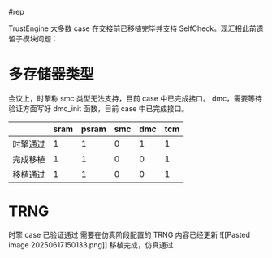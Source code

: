 #rep 

TrustEngine 大多数 case 在交接前已移植完毕并支持 SelfCheck。现汇报此前遗留子模块问题：

# 多存储器类型

会议上，时擎称 smc 类型无法支持，目前 case 中已完成接口。
dmc，需要等待验证方面写好 dmc_init 函数，目前 case 中已完成接口。

|      | sram | psram | smc | dmc | tcm |
| ---- | ---- | ----- | --- | --- | --- |
| 时擎通过 | 1    | 1     | 0   | 1   | 1   |
| 完成移植 | 1    | 1     | 0   | 0   | 1   |
| 移植通过 | 1    | 1     | 0   | 0   | 1   |

# TRNG

时擎 case 已验证通过
需要在仿真阶段配置的 TRNG 内容已经更新
![[Pasted image 20250617150133.png]]
移植完成，仿真通过
